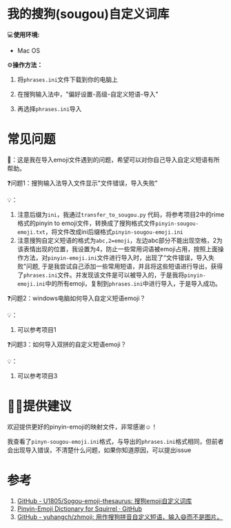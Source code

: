 # 我的搜狗(sougou)自定义词库

💻**使用环境:**
- Mac OS

⚙**操作方法：**
1. 将`phrases.ini`文件下载到你的电脑上

2. 在搜狗输入法中，"偏好设置-高级-自定义短语-导入"

3. 再选择`phrases.ini`导入

# 常见问题
🤔：这是我在导入emoji文件遇到的问题，希望可以对你自己导入自定义短语有所帮助。

❓问题1：搜狗输入法导入文件显示"文件错误，导入失败"

💡：
1. 注意后缀为`ini`，我通过`transfer_to_sougou.py` 代码，将参考项目2中的rime格式的pinyin to emoji文件，转换成了搜狗格式文件`pinyin-sougou-emoji.txt`，将文件改成ini后缀格式`pinyin-sougou-emoji.ini`
2. 注意搜狗自定义短语的格式为`abc,2=emoji`，左边abc部分不能出现空格，2为该表情出现的位置，我设置为4，防止一些常用词语被emoji占用，按照上面操作方法，对`pinyin-emoji.ini`文件进行导入时，出现了“文件错误，导入失败”问题, 于是我尝试自己添加一些常用短语，并且将这些短语进行导出，获得了`phrases.ini`文件。并发现该文件是可以被导入的，于是我将`pinyin-emoji.ini`中的所有emoji，复制到`phrases.ini`中进行导入，于是导入成功。

❓问题2：windows电脑如何导入自定义短语emoji？

💡：
1. 可以参考项目1

❓问题3：如何导入双拼的自定义短语emoji？

💡：
1. 可以参考项目3

# 👏🏻提供建议
欢迎提供更好的pinyin-emoji的映射文件，非常感谢☺️！

我查看了`pinyn-sougou-emoji.ini`格式，与导出的`phrases.ini`格式相同，但前者会出现导入错误，不清楚什么问题，如果你知道原因，可以提出issue

# 参考
1.  [GitHub - U1805/Sogou-emoji-thesaurus: 搜狗emoji自定义词库](https://github.com/U1805/Sogou-emoji-thesaurus)
2.  [Pinyin-Emoji Dictionary for Squirrel · GitHub](https://gist.github.com/lembacon/4593540)
3. [GitHub - yuhangch/zhmoji: 用作搜狗拼音自定义短语，输入😄而不是图片。](https://github.com/yuhangch/zhmoji)

